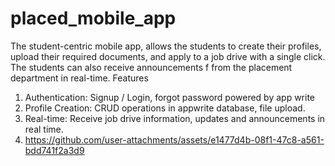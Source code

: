 # placed_mobile_app

The student-centric mobile app, allows the students to create their profiles, upload their required documents, and apply to a job drive with a single click. The students can also receive announcements f from the placement department in real-time. 
Features
1. Authentication: Signup / Login, forgot password powered by app write
2. Profile Creation: CRUD operations in appwrite database, file upload.
3. Real-time: Receive job drive information, updates and announcements in real time.
4. https://github.com/user-attachments/assets/e1477d4b-08f1-47c8-a561-bdd741f2a3d9

